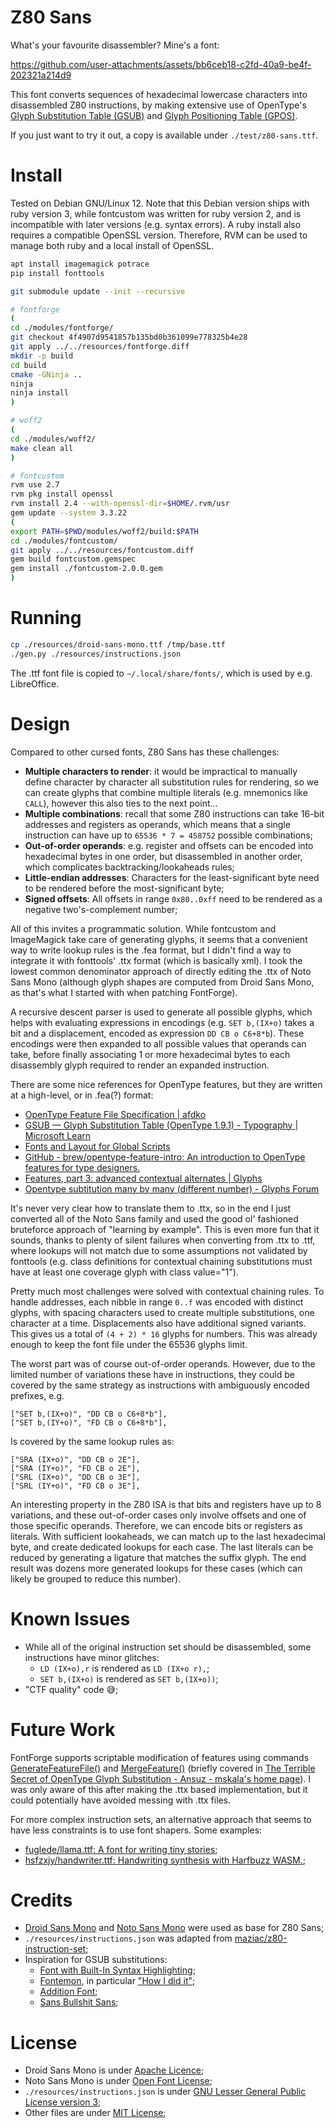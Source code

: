 # Z80 Sans

What's your favourite disassembler? Mine's a font:

https://github.com/user-attachments/assets/bb6ceb18-c2fd-40a9-be4f-202321a214d9

This font converts sequences of hexadecimal lowercase characters into disassembled Z80 instructions, by making extensive use of OpenType's [Glyph Substitution Table (GSUB)](https://learn.microsoft.com/en-us/typography/opentype/spec/gsub) and [Glyph Positioning Table (GPOS)](https://learn.microsoft.com/en-us/typography/opentype/spec/gpos).

If you just want to try it out, a copy is available under `./test/z80-sans.ttf`.

# Install

Tested on Debian GNU/Linux 12. Note that this Debian version ships with ruby version 3, while fontcustom was written for ruby version 2, and is incompatible with later versions (e.g. syntax errors). A ruby install also requires a compatible OpenSSL version. Therefore, RVM can be used to manage both ruby and a local install of OpenSSL.

```sh
apt install imagemagick potrace
pip install fonttools

git submodule update --init --recursive

# fontforge
(
cd ./modules/fontforge/
git checkout 4f4907d9541857b135bd0b361099e778325b4e28
git apply ../../resources/fontforge.diff
mkdir -p build
cd build
cmake -GNinja ..
ninja
ninja install
)

# woff2
(
cd ./modules/woff2/
make clean all
)

# fontcustom
rvm use 2.7
rvm pkg install openssl
rvm install 2.4 --with-openssl-dir=$HOME/.rvm/usr
gem update --system 3.3.22
(
export PATH=$PWD/modules/woff2/build:$PATH
cd ./modules/fontcustom/
git apply ../../resources/fontcustom.diff
gem build fontcustom.gemspec
gem install ./fontcustom-2.0.0.gem
)
```

# Running

```sh
cp ./resources/droid-sans-mono.ttf /tmp/base.ttf
./gen.py ./resources/instructions.json
```

The .ttf font file is copied to `~/.local/share/fonts/`, which is used by e.g. LibreOffice.

# Design

Compared to other cursed fonts, Z80 Sans has these challenges:

* **Multiple characters to render**: it would be impractical to manually define character by character all substitution rules for rendering, so we can create glyphs that combine multiple literals (e.g. mnemonics like `CALL`), however this also ties to the next point...
* **Multiple combinations**: recall that some Z80 instructions can take 16-bit addresses and registers as operands, which means that a single instruction can have up to `65536 * 7 = 458752` possible combinations;
* **Out-of-order operands**: e.g. register and offsets can be encoded into hexadecimal bytes in one order, but disassembled in another order, which complicates backtracking/lookaheads rules;
* **Little-endian addresses**: Characters for the least-significant byte need to be rendered before the most-significant byte;
* **Signed offsets**: All offsets in range `0x80..0xff` need to be rendered as a negative two's-complement number;

All of this invites a programmatic solution. While fontcustom and ImageMagick take care of generating glyphs, it seems that a convenient way to write lookup rules is the .fea format, but I didn't find a way to integrate it with fonttools' .ttx format (which is basically xml). I took the lowest common denominator approach of directly editing the .ttx of Noto Sans Mono (although glyph shapes are computed from Droid Sans Mono, as that's what I started with when patching FontForge).

A recursive descent parser is used to generate all possible glyphs, which helps with evaluating expressions in encodings (e.g. `SET b,(IX+o)` takes a bit and a displacement, encoded as expression `DD CB o C6+8*b`). These encodings were then expanded to all possible values that operands can take, before finally associating 1 or more hexadecimal bytes to each disassembly glyph required to render an expanded instruction.

There are some nice references for OpenType features, but they are written at a high-level, or in .fea(?) format:

* [OpenType Feature File Specification \| afdko](http://adobe-type-tools.github.io/afdko/OpenTypeFeatureFileSpecification.html)
* [GSUB — Glyph Substitution Table \(OpenType 1\.9\.1\) \- Typography \| Microsoft Learn](https://learn.microsoft.com/en-us/typography/opentype/spec/gsub)
* [Fonts and Layout for Global Scripts](https://simoncozens.github.io/fonts-and-layout/)
* [GitHub \- brew/opentype\-feature\-intro: An introduction to OpenType features for type designers\.](https://github.com/brew/opentype-feature-intro)
* [Features, part 3: advanced contextual alternates \| Glyphs](https://glyphsapp.com/learn/features-part-3-advanced-contextual-alternates)
* [Opentype subtitution many by many \(different number\) \- Glyphs Forum](https://forum.glyphsapp.com/t/opentype-subtitution-many-by-many-different-number/13126)

It's never very clear how to translate them to .ttx, so in the end I just converted all of the Noto Sans family and used the good ol' fashioned bruteforce approach of "learning by example". This is even more fun that it sounds, thanks to plenty of silent failures when converting from .ttx to .ttf, where lookups will not match due to some assumptions not validated by fonttools (e.g. class definitions for contextual chaining substitutions must have at least one coverage glyph with class value="1").

Pretty much most challenges were solved with contextual chaining rules. To handle addresses, each nibble in range `0..f` was encoded with distinct glyphs, with spacing characters used to create multiple substitutions, one character at a time. Displacements also have additional signed variants. This gives us a total of `(4 + 2) * 16` glyphs for numbers. This was already enough to keep the font file under the 65536 glyphs limit.

The worst part was of course out-of-order operands. However, due to the limited number of variations these have in instructions, they could be covered by the same strategy as instructions with ambiguously encoded prefixes, e.g. 
```
["SET b,(IX+o)", "DD CB o C6+8*b"],
["SET b,(IY+o)", "FD CB o C6+8*b"],
```

Is covered by the same lookup rules as:
```
["SRA (IX+o)", "DD CB o 2E"],
["SRA (IY+o)", "FD CB o 2E"],
["SRL (IX+o)", "DD CB o 3E"],
["SRL (IY+o)", "FD CB o 3E"],
```

An interesting property in the Z80 ISA is that bits and registers have up to 8 variations, and these out-of-order cases only involve offsets and one of those specific operands. Therefore, we can encode bits or registers as literals. With sufficient lookaheads, we can match up to the last hexadecimal byte, and create dedicated lookups for each case. The last literals can be reduced by generating a ligature that matches the suffix glyph. The end result was dozens more generated lookups for these cases (which can likely be grouped to reduce this number).

# Known Issues

* While all of the original instruction set should be disassembled, some instructions have minor glitches:
    * `LD (IX+o),r` is rendered as `LD (IX+o r),`;
    * `SET b,(IX+o)` is rendered as `SET b,(IX+o))`;
* "CTF quality" code 😅;

# Future Work

FontForge supports scriptable modification of features using commands [GenerateFeatureFile()](https://fontforge.org/docs/scripting/scripting-alpha.html#GenerateFeatureFile) and [MergeFeature()](https://fontforge.org/docs/scripting/scripting-alpha.html#MergeFeature) (briefly covered in [The Terrible Secret of OpenType Glyph Substitution \- Ansuz \- mskala's home page](https://ansuz.sooke.bc.ca/entry/131)). I was only aware of this after making the .ttx based implementation, but it could potentially have avoided messing with .ttx files.

For more complex instruction sets, an alternative approach that seems to have less constraints is to use font shapers. Some examples:
* [fuglede/llama\.ttf: A font for writing tiny stories](https://github.com/fuglede/llama.ttf);
* [hsfzxjy/handwriter\.ttf: Handwriting synthesis with Harfbuzz WASM\.](https://github.com/hsfzxjy/handwriter.ttf);

# Credits

* [Droid Sans Mono](https://github.com/google/fonts/tree/7503f3c66297f9ec08aecf04edf355247da70ab8/apache/droidsansmono) and [Noto Sans Mono](https://github.com/google/fonts/tree/d917462c0d0f44b2e205aeb769790a175b3e752f/ofl/notosansmono) were used as base for Z80 Sans;
* `./resources/instructions.json` was adapted from [maziac/z80\-instruction\-set](https://github.com/maziac/z80-instruction-set/blob/3b6bfaeedebd68cc590348c0231b48a4d44edfe5/src/z80InstructionSetRawData.ts);
* Inspiration for GSUB substitutions:
    * [Font with Built-In Syntax Highlighting](https://blog.glyphdrawing.club/font-with-built-in-syntax-highlighting/);
    * [Fontemon](https://www.coderelay.io/fontemon.html), in particular ["How I did it"](https://github.com/mmulet/code-relay/blob/main/markdown/HowIDidIt.md);
    * [Addition Font](https://litherum.blogspot.com/2019/03/addition-font.html);
    * [Sans Bullshit Sans](https://pixelambacht.nl/2015/sans-bullshit-sans/);

# License

* Droid Sans Mono is under [Apache Licence](./LICENSE.Apache.txt);
* Noto Sans Mono is under [Open Font License](./LICENSE.OFL.txt);
* `./resources/instructions.json` is under [GNU Lesser General Public License version 3](./LICENSE.LGPL3.txt);
* Other files are under [MIT License](./LICENSE.txt);
